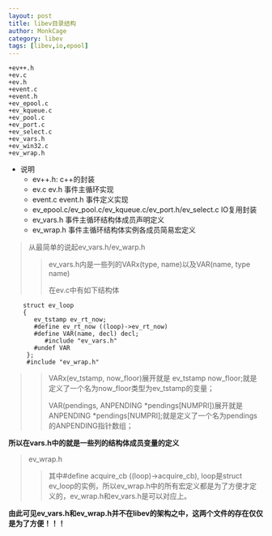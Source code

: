 ```yaml
---
layout: post
title: libev目录结构
author: MonkCage
category: libev
tags: [libev,io,epool]
---
```


    +ev++.h
    +ev.c
    +ev.h
    +event.c
    +event.h
    +ev_epool.c
    +ev_kqueue.c
    +ev_pool.c
    +ev_port.c
    +ev_select.c
    +ev_vars.h
    +ev_win32.c
    +ev_wrap.h
    
* 说明
  + ev++.h: c++的封装
  + ev.c ev.h 事件主循环实现
  + event.c event.h 事件定义实现
  + ev_epool.c/ev_pool.c/ev_kqueue.c/ev_port.h/ev_select.c IO复用封装
  + ev_vars.h 事件主循环结构体成员声明定义
  + ev_wrap.h 事件主循环结构体实例各成员简易宏定义

> 从最简单的说起ev_vars.h/ev_warp.h
>> ev_vars.h内是一些列的VARx(type, name)以及VAR(name, type name)
>> 
>> 在ev.c中有如下结构体
```
    struct ev_loop
    {
       ev_tstamp ev_rt_now;
       #define ev_rt_now ((loop)->ev_rt_now)
       #define VAR(name, decl) decl;
          #include "ev_vars.h"
       #undef VAR
     };
     #include "ev_wrap.h"
```
>> VARx(ev_tstamp, now_floor)展开就是 ev_tstamp now_floor;就是定义了一个名为now_floor类型为ev_tstamp的变量；
>>
>> VAR(pendings, ANPENDING *pendings[NUMPRI])展开就是ANPENDING *pendings[NUMPRI];就是定义了一个名为pendings的ANPENDING指针数组；

**所以在vars.h中的就是一些列的结构体成员变量的定义**

> ev_wrap.h
>> 其中#define acquire_cb ((loop)->acquire_cb), loop是struct ev_loop的实例，所以ev_wrap.h中的所有宏定义都是为了方便才定义的，ev_wrap.h和ev_vars.h是可以对应上。

**由此可见ev_vars.h和ev_wrap.h并不在libev的架构之中，这两个文件的存在仅仅是为了方便！！！**
